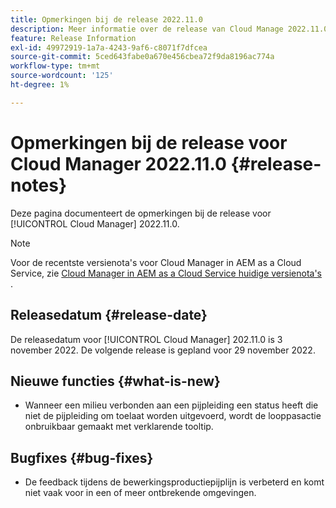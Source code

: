 ```yaml
---
title: Opmerkingen bij de release 2022.11.0
description: Meer informatie over de release van Cloud Manage 2022.11.0.
feature: Release Information
exl-id: 49972919-1a7a-4243-9af6-c8071f7dfcea
source-git-commit: 5ced643fabe0a670e456cbea72f9da8196ac774a
workflow-type: tm+mt
source-wordcount: '125'
ht-degree: 1%

---
```


# Opmerkingen bij de release voor Cloud Manager 2022.11.0 {#release-notes}

Deze pagina documenteert de opmerkingen bij de release voor [!UICONTROL Cloud Manager] 2022.11.0.

>[!NOTE]
>
>Voor de recentste versienota&#39;s voor Cloud Manager in AEM as a Cloud Service, zie [ Cloud Manager in AEM as a Cloud Service huidige versienota&#39;s ](https://experienceleague.adobe.com/en/docs/experience-manager-cloud-service/content/release-notes/cloud-manager/current).

## Releasedatum {#release-date}

De releasedatum voor [!UICONTROL Cloud Manager] 202.11.0 is 3 november 2022. De volgende release is gepland voor 29 november 2022.

## Nieuwe functies {#what-is-new}

* Wanneer een milieu verbonden aan een pijpleiding een status heeft die niet de pijpleiding om toelaat worden uitgevoerd, wordt de looppasactie onbruikbaar gemaakt met verklarende tooltip.

## Bugfixes {#bug-fixes}

* De feedback tijdens de bewerkingsproductiepijplijn is verbeterd en komt niet vaak voor in een of meer ontbrekende omgevingen.
